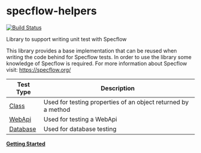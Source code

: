 specflow-helpers
==================
[![Build Status](https://dev.azure.com/dbsafe/dbsafe/_apis/build/status/specflow-helpers/specflow-helpers-2022?branchName=master)](https://dev.azure.com/dbsafe/dbsafe/_build/latest?definitionId=9&branchName=master)

Library to support writing unit test with Specflow

This library provides a base implementation that can be reused when writing the code behind for Specflow tests. 
In order to use the library some knowledge of Specflow is required.
For more information about Specflow visit: https://specflow.org/

Test Type | Description
-|-
[Class](class-tests.md)|Used for testing properties of an object returned by a method
[WebApi](webapi-tests.md)|Used for testing a WebApi
[Database](database-tests.md)|Used for database testing

**[Getting Started](getting-started/getting-started.md)**
